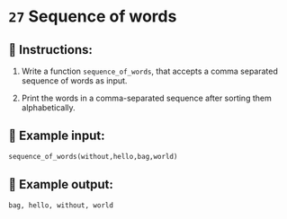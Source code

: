# `27` Sequence of words

## 📝 Instructions:

1. Write a function `sequence_of_words`, that accepts a comma separated sequence of words as input.
   
2. Print the words in a comma-separated sequence after sorting them alphabetically.

## 📎 Example input:

```py
sequence_of_words(without,hello,bag,world)
```

## 📎 Example output:

```py
bag, hello, without, world
```
